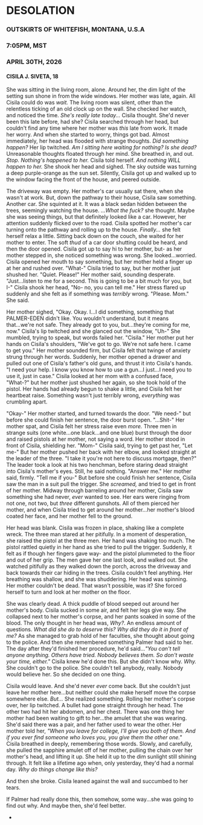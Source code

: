 # DESOLATION
### OUTSKIRTS OF WHITEFISH, MONTANA, U.S.A
### 7:05PM, MST
### APRIL 30TH, 2026
#### CISILA J. SIVETA, 18

She was sitting in the living room, alone. Around her, the dim light of the setting sun shone in from the wide windows. Her mother was late, again. All Cisila could do was *wait.* The living room was silent, other than the relentless ticking of an old clock up on the wall. She checked her watch, and noticed the time. *She's really late today...* Cisila thought. She'd never been this late before, had she? Cisila searched through her head, but couldn't find any time where her mother was *this* late from work. It made her worry. And when she started to worry, things got bad. Almost immediately, her head was flooded with strange thoughts. *Did something happen?* Her lip twitched. *Am I sitting here waiting for nothing? Is she dead?* Unreasonable thoughts floated through her mind. She breathed in, and out. *Stop. Nothing's happened to her.* Cisila told herself. *And nothing WILL happen to her.* She shook her head and sighed. The sky outside was turning a deep purple-orange as the sun set. Silently, Cisila got up and walked up to the window facing the front of the house, and peered outside. 

The driveway was empty. Her mother's car usually sat there, when she wasn't at work. But, down the pathway to their house, Cisila saw something. Another car. She squinted at it. It was a black sedan hidden between the trees, seemingly watching the house. *...What the fuck?* she thought. Maybe she was seeing things, but that definitely looked like a car. However, her attention suddenly flicked over to the road. Cisila spotted her mother's car turning onto the pathway and rolling up to the house. *Finally...* she felt herself relax a little. Sitting back down on the couch, she waited for her mother to enter. The soft *thud* of a car door shutting could be heard, and then the door opened. Cisila got up to say hi to her mother, but- as her mother stepped in, she noticed something was wrong. She looked...worried. Cisila opened her mouth to say something, but her mother held a finger up at her and rushed over. "What-" Cisila tried to say, but her mother just shushed her. "Quiet. Please!" Her mother said, sounding desperate. "Just...listen to me for a second. This is going to be a bit much for you, but I-" Cisila shook her head, "No- no, you can tell me." Her stress flared up suddenly and she felt as if something was *terribly* wrong. "Please. Mom." She said.

Her mother sighed, "Okay. Okay. I...I did something, something that PALMER-EDEN didn't like. You wouldn't understand, but it means that...we're not safe. They already got to you, but...they're coming for me, now." Cisila's lip twitched and she glanced out the window, "Uh-" She mumbled, trying to speak, but words failed her. "Cisila." Her mother put her hands on Cisila's shoulders, "We've got to go. We're not safe here. I came to get you." Her mother sounded firm, but Cisila felt that twinge of anxiety strung through her words. Suddenly, her mother opened a drawer and pulled out one of Cisila's father's old guns, and thrust it into Cisila's hands. "I need your help. I know you know how to use a gun...I just...I need you to use it, just in case." Cisila looked at her mom with a confused face, "What-?" but her mother just shushed her again, so she took hold of the pistol. Her hands had already begun to shake a little, and Cisila felt her heartbeat raise. Something wasn't just terribly wrong, *everything* was crumbling apart.

"Okay-" Her mother started, and turned towards the door. "We need-" but before she could finish her sentence, the door burst open. "...Shit-" Her mother spat, and Cisila felt her stress raise even *more.* Three men in strange suits (one white...one black...and one blue) burst through the door and raised pistols at her mother, not saying a word. Her mother stood in front of Cisila, shielding her. "Mom-" Cisila said, trying to get past her, "Let me-" But her mother pushed her back with her elbow, and looked straight at the leader of the three. "I take it you're not here to discuss mortgage, then?" The leader took a look at his two henchman, before staring dead straight into Cisila's mother's eyes. Still, he said nothing. "Answer me." Her mother said, firmly. "Tell me if you-" But before she could finish her sentence, Cisila saw the man in a suit pull the trigger. She *screamed,* and tried to get in front of her mother. Midway through barreling around her mother, Cisila saw something she had never, *ever* wanted to see. Her ears were ringing from not one, not two, but *three* different gunshots. All of them pierced her mother, and when Cisila tried to get around her mother...her mother's blood coated her face, and her mother fell to the ground.

Her head was blank. Cisila was frozen in place, shaking like a complete wreck. The three man stared at her pitifully. In a moment of desperation, she raised the pistol at the three men. Her hand was shaking too much. The pistol rattled quietly in her hand as she tried to pull the trigger. Suddenly, it felt as if though her fingers gave way- and the pistol plummeted to the floor and out of her grip. The men gave her one last look, and walked out. She watched pitifully as they walked down the porch, across the driveway and back towards their car hiding in the trees. Cisila couldn't feel anything. Her breathing was shallow, and she was shuddering. Her head was spinning. Her mother couldn't be dead. That wasn't possible, was it? She forced herself to turn and look at her mother on the floor.

She was clearly dead. A thick puddle of blood seeped out around her mother's body. Cisila sucked in some air, and felt her legs give way. She collapsed next to her mother's corpse, and her pants soaked in some of the blood. The only thought in her head was, *Why?*. An endless amount of questions. *What did she do to deserve this? Why did they do it in front of me?* As she managed to grab hold of her faculties, she thought about going to the police. And then she remembered something Palmer had said to her. The day after they'd finished her procedure, he'd said...*"You can't tell anyone anything. Others have tried. Nobody believes them. So don't waste your time, either."* Cisila knew he'd done this. But she didn't know why. *Why.* She couldn't go to the police. She couldn't tell anybody, really. Nobody would believe her. So she decided on one thing.

Cisila would leave. And she'd never *ever* come back. But she couldn't just leave her mother here...but neither could she make herself move the corpse somewhere else. *But...*  She realized something. Rolling her mother's corpse over, her lip twitched. A bullet had gone straight through her head. The other two had hit her abdomen, and her chest. There was one thing her mother had been waiting to gift to her...the amulet that she was wearing. She'd said there was a pair, and her father used to wear the other. Her mother told her, *"When you leave for college, I'll give you both of them. And if you ever find someone who loves you, you give them the other one."* Cisila breathed in deeply, remembering those words. Slowly, and carefully, she pulled the sapphire amulet off of her mother, pulling the chain over her mother's head, and lifting it up. She held it up to the dim sunlight still shining through. It felt like a lifetime ago when, only yesterday, they'd had a normal day. *Why do things change like this?*

And then she broke. Cisila leaned against the wall and succumbed to her tears.

If Palmer had really done this, then somehow, some way...she was going to find out why. And maybe then, she'd feel better.

-
